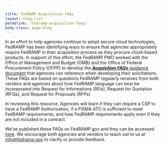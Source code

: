```yaml
---

title: FedRAMP Acquisition FAQs
layout: blog-list
permalink: /fedramp-acquisition-faqs/
body-class: page-blog
---
```

In an effort to help agencies continue to adopt secure cloud technologies, FedRAMP has been identifying ways to ensure that agencies appropriately require FedRAMP in their acquisition process as they procure cloud-based products. In support of this effort, the FedRAMP PMO worked with the Office of Management and Budget (OMB) and the Office of Federal Procurement Policy (OFPP) to develop the [**_Acquisition FAQs_** guidance document](https://s3.amazonaws.com/sitesusa/wp-content/uploads/sites/482/2017/09/FedRAMP-Acquisitions-FAQs.pdf) that agencies can reference when developing their solicitations. These FAQs are based on questions FedRAMP regularly receives from both vendors and agencies about how FedRAMP language can best be incorporated into Request for Informations (RFIs), Request for Quotation (RFQs), and Request for Proposals (RFPs).

In reviewing this resource, Agencies will learn if they can require a CSP to have a FedRAMP Authorization, if a FISMA ATO is sufficient to meet FedRAMP requirements, and how FedRAMP requirements apply even if they are not included in a contract.

We’ve published these FAQs on FedRAMP.gov and they can be accessed [here](https://www.fedramp.gov/resources/documents-2016/). We encourage both agencies and vendors to reach out to us at [info@fedramp.gov](mailto:info@fedramp.gov) to clarify or provide feedback.
